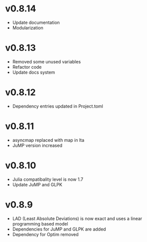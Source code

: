 # v0.8.14
- Update documentation
- Modularization  


# v0.8.13
- Removed some unused variables 
- Refactor code
- Update docs system
  
# v0.8.12
- Dependency entries updated in Project.toml
  
# v0.8.11
- asyncmap replaced with map in lta
- JuMP version increased
  
# v0.8.10
- Julia compatibality level is now 1.7
- Update JuMP and GLPK

# v0.8.9

- LAD (Least Absolute Deviations) is now exact and uses a linear programming based model
- Dependencies for JuMP and GLPK are added 
- Dependency for Optim removed

